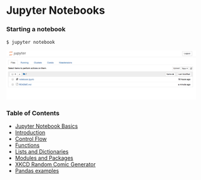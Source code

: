 # Jupyter Notebooks

### Starting a notebook


```bash
$ jupyter notebook
```

![](../static/img/notebook-server.png)


### Table of Contents

- [Jupyter Notebook Basics](./jupyter-notebook-basics.md)
- [Introduction](./introduction.md)
- [Control Flow](./control-flow.md)
- [Functions](./functions.md)
- [Lists and Dictionaries](./lists-and-dictionaries.md)
- [Modules and Packages](./importing-modules.md)
- [XKCD Random Comic Generator](./XKCD-Generator.md)
- [Pandas examples](./EIA-coal-production.md)
